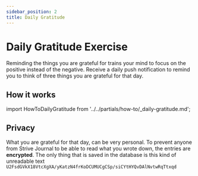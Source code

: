 ```yaml
---
sidebar_position: 2
title: Daily Gratitude
---
```


# Daily Gratitude Exercise
Reminding the things you are grateful for trains your mind to focus on the positive instead of the negative. Receive a daily push notification to remind you to think of three things you are grateful for that day.

## How it works
import HowToDailyGratitude from '../../partials/how-to/_daily-gratitude.md';

<HowToDailyGratitude/>

## Privacy
What you are grateful for that day, can be very personal. To prevent anyone from Strive Journal to be able to read what you wrote down, the entries are **encrypted**. The only thing that is saved in the database is this kind of unreadable text `U2FsdGVkX18VtcXgXA/yKatzN4frKoDCUMUCgCSp/siCYtHYQvDAlNvtwRqTtxqd`